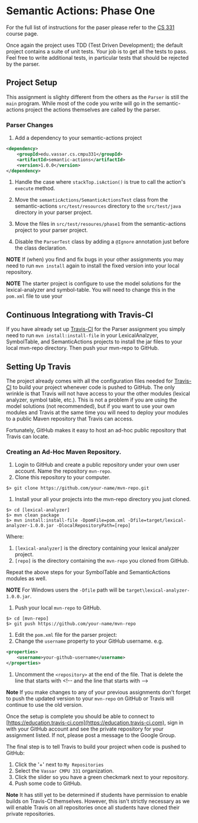#  Semantic Actions: Phase One

For the full list of instructions for the paser please refer to the
[CS 331](http://www.cs.vassar.edu/~cs331) course page.

Once again the project uses TDD (Test Driven Development); the default 
project contains a suite of unit tests.  Your job is to get all the tests
to pass.  Feel free to write additional tests, in particular tests that
should be rejected by the parser.

## Project Setup

This assignment is slighty different from the others as the `Parser` is still 
the `main` program.  While most of the code you write will go in the semantic-actions
project the actions themselves are called by the parser.

### Parser Changes

1. Add a dependency to your semantic-actions project
  ```xml
  <dependency>
      <groupId>edu.vassar.cs.cmpu331</groupId>    
      <artifactId>semantic-actions</artifactId>
      <version>1.0.0</version>
  </dependency>
  ```

1. Handle the case where `stackTop.isAction()` is true to call the action's
`execute` method.

1. Move the `semanticActions/SemanticActionsTest` class from the semantic-actions
`src/test/resources` directory to the `src/test/java` directory in your parser project.

1. Move the files in `src/test/resoures/phase1` from the semantic-actions project
to your parser project.

1. Disable the `ParserTest` class by adding a `@Ignore` annotation just before
the class declaration.

**NOTE** If (when) you find and fix bugs in your other assignments you may
need to run `mvn install` again to install the fixed version into your
local repository.

**NOTE** The starter project is configure to use the model solutions for
the lexical-analyzer and symbol-table.  You will need to change this in the 
`pom.xml` file to use your

## Continuous Integrationg with Travis-CI

If you have already set up [Travis-CI](https://education.travis-ci.com)
for the Parser assignment you simply need to run `mvn install:install-file`
in your LexicalAnalzyer, SymbolTable, and SemanticActions projects to 
install the jar files to your local mvn-repo directory. Then push your mvn-repo to
GitHub.

## Setting Up Travis

The project already comes with all the configuration files needed for 
[Travis-CI](https://education.travis-ci.com) to build your project whenever
code is pushed to GitHub.  The only wrinkle is that Travis will not have access
to your the other modules (lexical analyzer, symbol table, etc.). This is not a problem if you are using the model
solutions (not recommended), but if you want
to use your own modules and Travis at the same time you will need
to deploy your modules to a public Maven repository that Travis
can access.

Fortunately, GitHub makes it easy to host an ad-hoc public repository that
Travis can locate.

### Creating an Ad-Hoc Maven Repository.

1. Login to GitHub and create a public repository under your own user account.
  Name the repository `mvn-repo`.
1. Clone this repository to your computer.
  
  ```
  $> git clone https://github.com/your-name/mvn-repo.git
  ```
1. Install your all your projects into the mvn-repo directory you just cloned.
  
  ```
  $> cd [lexical-analyzer] 
  $> mvn clean package
  $> mvn install:install-file -DpomFile=pom.xml -Dfile=target/lexical-analyzer-1.0.0.jar -DlocalRepositoryPath=[repo]
  ```

  Where:

  1. `[lexical-analyzer]` is the directory containing your lexical analyzer project.
  1. `[repo]` is the directory containing the `mvn-repo` you cloned from GitHub.

  Repeat the above steps for your SymbolTable and SemanticActions modules as well.
  
  **NOTE** For Windows users the `-Dfile` path will be `target\lexical-analyzer-1.0.0.jar`.
1. Push your local `mvn-repo` to GitHub.

  ```
  $> cd [mvn-repo]
  $> git push https://github.com/your-name/mvn-repo
  ```
1. Edit the `pom.xml` file for the parser project:
  1. Change the `username` property to your GitHub username. e.g.
  ```xml
  <properties>
      <username>your-github-username</username>
  </properties>
  ```
  1. Uncomment the `<repository>` at the end of the file.  That is delete
  the line that starts with &lt;!-- and the line that starts with --&gt;
  
**Note** If you make changes to any of your previous assignments don't forget to push the
updated version to your `mvn-repo` on GitHub or Travis will continue to
use the old version.

Once the setup is complete you should be able to connect to [https://education.travis-ci.com](https://education.travis-ci.com),
sign in with your GitHub account and see the private repository for your
assignment listed.  If not, please post a message to the Google Group.

The final step is to tell Travis to build your project when code is pushed to GitHub:
 
1. Click the '+' next to `My Repositories`
1. Select the `Vassar CMPU 331` organization.
1. Click the slider so you have a green checkmark next to your repository.
1. Push some code to GitHub.

**Note** It has still yet to be determined if students have permission to enable builds on
Travis-CI themselves.  However, this isn't strictly necessary as we will enable
Travis on all repositories once all students have cloned their private 
repositories.
